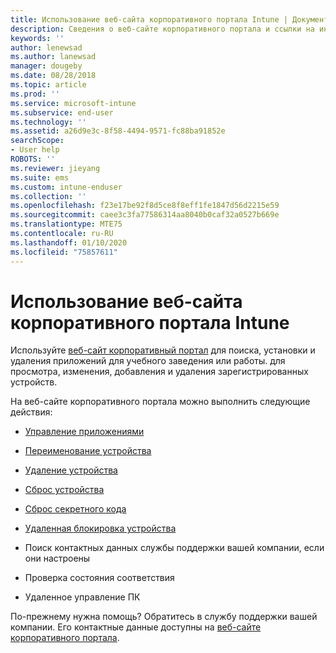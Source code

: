 ```yaml
---
title: Использование веб-сайта корпоративного портала Intune | Документы Майкрософт
description: Сведения о веб-сайте корпоративного портала и ссылки на инструкции по выполнению задач, которые можно выполнять на этом веб-сайте
keywords: ''
author: lenewsad
ms.author: lanewsad
manager: dougeby
ms.date: 08/28/2018
ms.topic: article
ms.prod: ''
ms.service: microsoft-intune
ms.subservice: end-user
ms.technology: ''
ms.assetid: a26d9e3c-8f58-4494-9571-fc88ba91852e
searchScope:
- User help
ROBOTS: ''
ms.reviewer: jieyang
ms.suite: ems
ms.custom: intune-enduser
ms.collection: ''
ms.openlocfilehash: f23e17be92f8d5ce8f8eff1fe1847d56d2215e59
ms.sourcegitcommit: caee3c3fa77586314aa8040b0caf32a0527b669e
ms.translationtype: MTE75
ms.contentlocale: ru-RU
ms.lasthandoff: 01/10/2020
ms.locfileid: "75857611"
---
```

# <a name="using-the-intune-company-portal-website"></a>Использование веб-сайта корпоративного портала Intune
Используйте [веб-сайт корпоративный портал](https://portal.manage.microsoft.com) для поиска, установки и удаления приложений для учебного заведения или работы. для просмотра, изменения, добавления и удаления зарегистрированных устройств.  

На веб-сайте корпоративного портала можно выполнить следующие действия:

- [Управление приложениями](manage-apps-cpweb.md)  

- [Переименование устройства](rename-your-device-cpwebsite.md)

- [Удаление устройства](remove-your-device-cpwebsite.md)

- [Сброс устройства](reset-erase-your-device-cpwebsite.md)

- [Сброс секретного кода](reset-your-passcode-cpwebsite.md)

- [Удаленная блокировка устройства](remote-lock-your-device-cpwebsite.md)

- Поиск контактных данных службы поддержки вашей компании, если они настроены

- Проверка состояния соответствия

- Удаленное управление ПК

По-прежнему нужна помощь? Обратитесь в службу поддержки вашей компании. Его контактные данные доступны на [веб-сайте корпоративного портала](https://go.microsoft.com/fwlink/?linkid=2010980).
